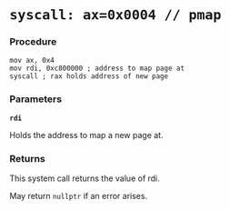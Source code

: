 # `syscall: ax=0x0004 // pmap`

### Procedure
```x86asm
mov ax, 0x4
mov rdi, 0xc800000 ; address to map page at
syscall ; rax holds address of new page
```

### Parameters
**`rdi`**

Holds the address to map a new page at.

### Returns
This system call returns the value of rdi.

May return `nullptr` if an error arises.